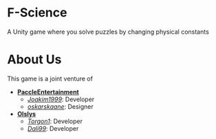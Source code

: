 # F-Science
A Unity game where you solve puzzles by changing physical constants

# About Us
This game is a joint venture of

* [**PaccleEntertainment**](https://github.com/PaccleEntertainment)
  * [*Joakim1999*](https://github.com/joakim1999): Developer
  * [*oskarskaane*](https://github.com/oskarskaane): Designer
* [**Olslys**](https://github.com/Olslys)
  * [*Torgon1*](https://github.com/torgon1): Developer
  * [*Dali99*](https://github.com/dali99): Developer
